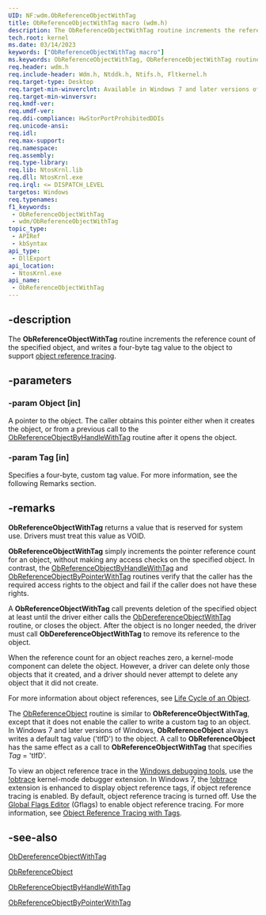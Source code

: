 ```yaml
---
UID: NF:wdm.ObReferenceObjectWithTag
title: ObReferenceObjectWithTag macro (wdm.h)
description: The ObReferenceObjectWithTag routine increments the reference count of the specified object, and writes a four-byte tag value to the object to support object reference tracing.
tech.root: kernel
ms.date: 03/14/2023
keywords: ["ObReferenceObjectWithTag macro"]
ms.keywords: ObReferenceObjectWithTag, ObReferenceObjectWithTag routine [Kernel-Mode Driver Architecture], k107_a35c78fa-edf5-4a93-908b-baf16718b095.xml, kernel.obreferenceobjectwithtag, wdm/ObReferenceObjectWithTag
req.header: wdm.h
req.include-header: Wdm.h, Ntddk.h, Ntifs.h, Fltkernel.h
req.target-type: Desktop
req.target-min-winverclnt: Available in Windows 7 and later versions of the Windows operating system.
req.target-min-winversvr: 
req.kmdf-ver: 
req.umdf-ver: 
req.ddi-compliance: HwStorPortProhibitedDDIs
req.unicode-ansi: 
req.idl: 
req.max-support: 
req.namespace: 
req.assembly: 
req.type-library: 
req.lib: NtosKrnl.lib
req.dll: NtosKrnl.exe
req.irql: <= DISPATCH_LEVEL
targetos: Windows
req.typenames: 
f1_keywords:
 - ObReferenceObjectWithTag
 - wdm/ObReferenceObjectWithTag
topic_type:
 - APIRef
 - kbSyntax
api_type:
 - DllExport
api_location:
 - NtosKrnl.exe
api_name:
 - ObReferenceObjectWithTag
---
```


## -description

The **ObReferenceObjectWithTag** routine increments the reference count of the specified object, and writes a four-byte tag value to the object to support [object reference tracing](/windows-hardware/drivers/debugger/object-reference-tracing).

## -parameters

### -param Object [in]

A pointer to the object. The caller obtains this pointer either when it creates the object, or from a previous call to the [ObReferenceObjectByHandleWithTag](/windows-hardware/drivers/ddi/wdm/nf-wdm-obreferenceobjectbyhandlewithtag) routine after it opens the object.

### -param Tag [in]

Specifies a four-byte, custom tag value. For more information, see the following Remarks section.

## -remarks

**ObReferenceObjectWithTag** returns a value that is reserved for system use. Drivers must treat this value as VOID.

**ObReferenceObjectWithTag** simply increments the pointer reference count for an object, without making any access checks on the specified object. In contrast, the [ObReferenceObjectByHandleWithTag](/windows-hardware/drivers/ddi/wdm/nf-wdm-obreferenceobjectbyhandlewithtag) and [ObReferenceObjectByPointerWithTag](/windows-hardware/drivers/ddi/wdm/nf-wdm-obreferenceobjectbypointerwithtag) routines verify that the caller has the required access rights to the object and fail if the caller does not have these rights.

A **ObReferenceObjectWithTag** call prevents deletion of the specified object at least until the driver either calls the [ObDereferenceObjectWithTag](/windows-hardware/drivers/ddi/wdm/nf-wdm-obdereferenceobjectwithtag) routine, or closes the object. After the object is no longer needed, the driver must call **ObDereferenceObjectWithTag** to remove its reference to the object.

When the reference count for an object reaches zero, a kernel-mode component can delete the object. However, a driver can delete only those objects that it created, and a driver should never attempt to delete any object that it did not create.

For more information about object references, see [Life Cycle of an Object](/windows-hardware/drivers/kernel/life-cycle-of-an-object).

The [ObReferenceObject](/windows-hardware/drivers/ddi/wdm/nf-wdm-obfreferenceobject) routine is similar to **ObReferenceObjectWithTag**, except that it does not enable the caller to write a custom tag to an object. In Windows 7 and later versions of Windows, **ObReferenceObject** always writes a default tag value ('tlfD') to the object. A call to **ObReferenceObject** has the same effect as a call to **ObReferenceObjectWithTag** that specifies *Tag* = 'tlfD'.

To view an object reference trace in the [Windows debugging tools](/windows-hardware/drivers/debugger), use the [!obtrace](/windows-hardware/drivers/debugger/-obtrace) kernel-mode debugger extension. In Windows 7, the [!obtrace](/windows-hardware/drivers/debugger/-obtrace) extension is enhanced to display object reference tags, if object reference tracing is enabled. By default, object reference tracing is turned off. Use the [Global Flags Editor](/windows-hardware/drivers/debugger/gflags) (Gflags) to enable object reference tracing. For more information, see [Object Reference Tracing with Tags](/windows-hardware/drivers/kernel/object-reference-tracing-with-tags).

## -see-also

[ObDereferenceObjectWithTag](/windows-hardware/drivers/ddi/wdm/nf-wdm-obdereferenceobjectwithtag)

[ObReferenceObject](/windows-hardware/drivers/ddi/wdm/nf-wdm-obfreferenceobject)

[ObReferenceObjectByHandleWithTag](/windows-hardware/drivers/ddi/wdm/nf-wdm-obreferenceobjectbyhandlewithtag)

[ObReferenceObjectByPointerWithTag](/windows-hardware/drivers/ddi/wdm/nf-wdm-obreferenceobjectbypointerwithtag)
